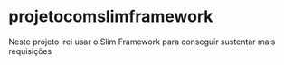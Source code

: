 # projetocomslimframework
Neste projeto irei usar o Slim Framework para conseguir sustentar mais requisições
